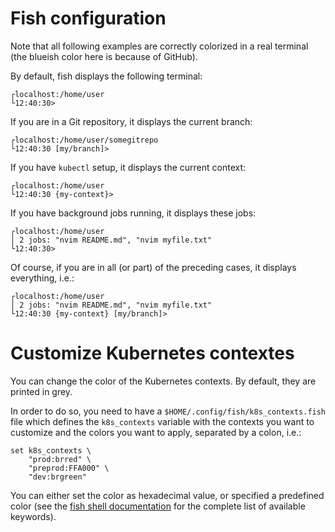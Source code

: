 Fish configuration
==================

Note that all following examples are correctly colorized in a real terminal (the blueish color here is because of
GitHub).

By default, fish displays the following terminal:

```console
┌localhost:/home/user
└12:40:30> 
```

If you are in a Git repository, it displays the current branch:

```console
┌localhost:/home/user/somegitrepo
└12:40:30 [my/branch]> 
```

If you have `kubectl` setup, it displays the current context:

```console
┌localhost:/home/user
└12:40:30 {my-context}> 
```

If you have background jobs running, it displays these jobs:

```console
┌localhost:/home/user
│ 2 jobs: "nvim README.md", "nvim myfile.txt"
└12:40:30> 
```

Of course, if you are in all (or part) of the preceding cases, it displays everything, i.e.:

```console
┌localhost:/home/user
│ 2 jobs: "nvim README.md", "nvim myfile.txt"
└12:40:30 {my-context} [my/branch]> 
```


Customize Kubernetes contextes
==============================

You can change the color of the Kubernetes contexts. By default, they are printed in grey.

In order to do so, you need to have a `$HOME/.config/fish/k8s_contexts.fish` file which defines the `k8s_contexts`
variable with the contexts you want to customize and the colors you want to apply, separated by a colon, i.e.:

```fish
set k8s_contexts \
	"prod:brred" \
	"preprod:FFA000" \
	"dev:brgreen"
```

You can either set the color as hexadecimal value, or specified a predefined color (see the
[fish shell documentation](https://fishshell.com/docs/current/commands.html#set_color) for the complete list of
available keywords).
